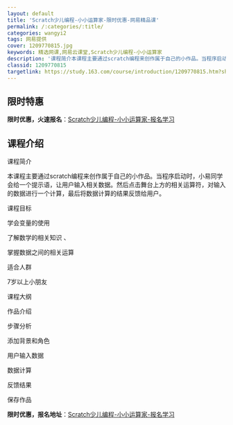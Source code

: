 ```yaml
---
layout: default
title: 'Scratch少儿编程-小小运算家-限时优惠-网易精品课'
permalink: /:categories/:title/
categories: wangyi2
tags: 网易提供
cover: 1209770815.jpg
keywords: 精选网课,网易云课堂,Scratch少儿编程-小小运算家
description: '课程简介本课程主要通过scratch编程来创作属于自己的小作品。当程序启动时，小易同学会给一个提示语，让用户输入相关数据'
classid: 1209770815
targetlink: https://study.163.com/course/introduction/1209770815.htm?share=1&shareId=1025206652&utm_campaign=share&utm_medium=iphoneShare&utm_source=&utm_u=1025206652
---
```


## 限时特惠

**限时优惠，火速报名**：[Scratch少儿编程-小小运算家-报名学习](https://study.163.com/course/introduction/1209770815.htm?share=1&shareId=1025206652&utm_campaign=share&utm_medium=iphoneShare&utm_source=&utm_u=1025206652)

## 课程介绍

课程简介

本课程主要通过scratch编程来创作属于自己的小作品。当程序启动时，小易同学会给一个提示语，让用户输入相关数据。然后点击舞台上方的相关运算符，对输入的数据进行一个计算，最后将数据计算的结果反馈给用户。



课程目标

学会变量的使用  

了解数学的相关知识 、

掌握数据之间的相关运算 



适合人群

7岁以上小朋友 



课程大纲

作品介绍  

步骤分析  

添加背景和角色  

用户输入数据  

数据计算  

反馈结果  

保存作品

**限时优惠，报名地址**：[Scratch少儿编程-小小运算家-报名学习](https://study.163.com/course/introduction/1209770815.htm?share=1&shareId=1025206652&utm_campaign=share&utm_medium=iphoneShare&utm_source=&utm_u=1025206652)

